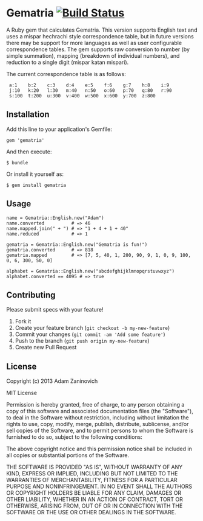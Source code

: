 # Gematria [![Build Status](https://travis-ci.org/adamzaninovich/gematria.png?branch=master)](https://travis-ci.org/adamzaninovich/gematria)

A Ruby gem that calculates Gematria. This version supports English text and uses a mispar hechrachi style correspondence table, but in future versions there may be support for more languages as well as user configurable correspondence tables. The gem supports raw conversion to number (by simple summation), mapping (breakdown of individual numbers), and reduction to a single digit (mispar katan mispari).

The current correspondence table is as follows:

     a:1    b:2    c:3    d:4    e:5    f:6    g:7    h:8    i:9
     j:10   k:20   l:30   m:40   n:50   o:60   p:70   q:80   r:90
     s:100  t:200  u:300  v:400  w:500  x:600  y:700  z:800

## Installation

Add this line to your application's Gemfile:

    gem 'gematria'

And then execute:

    $ bundle

Or install it yourself as:

    $ gem install gematria

## Usage

    name = Gematria::English.new("Adam")
    name.converted          # => 46
    name.mapped.join(" + ") # => "1 + 4 + 1 + 40"
    name.reduced            # => 1

    gematria = Gematria::English.new("Gematria is fun!")
    gematria.converted      # => 818
    gematria.mapped         # => [7, 5, 40, 1, 200, 90, 9, 1, 0, 9, 100, 0, 6, 300, 50, 0]

    alphabet = Gematria::English.new("abcdefghijklmnopqrstuvwxyz")
    alphabet.converted == 4095 # => true

## Contributing

Please submit specs with your feature!

1. Fork it
2. Create your feature branch (`git checkout -b my-new-feature`)
3. Commit your changes (`git commit -am 'Add some feature'`)
4. Push to the branch (`git push origin my-new-feature`)
5. Create new Pull Request

## License

Copyright (c) 2013 Adam Zaninovich

MIT License

Permission is hereby granted, free of charge, to any person obtaining
a copy of this software and associated documentation files (the
"Software"), to deal in the Software without restriction, including
without limitation the rights to use, copy, modify, merge, publish,
distribute, sublicense, and/or sell copies of the Software, and to
permit persons to whom the Software is furnished to do so, subject to
the following conditions:

The above copyright notice and this permission notice shall be
included in all copies or substantial portions of the Software.

THE SOFTWARE IS PROVIDED "AS IS", WITHOUT WARRANTY OF ANY KIND,
EXPRESS OR IMPLIED, INCLUDING BUT NOT LIMITED TO THE WARRANTIES OF
MERCHANTABILITY, FITNESS FOR A PARTICULAR PURPOSE AND
NONINFRINGEMENT. IN NO EVENT SHALL THE AUTHORS OR COPYRIGHT HOLDERS BE
LIABLE FOR ANY CLAIM, DAMAGES OR OTHER LIABILITY, WHETHER IN AN ACTION
OF CONTRACT, TORT OR OTHERWISE, ARISING FROM, OUT OF OR IN CONNECTION
WITH THE SOFTWARE OR THE USE OR OTHER DEALINGS IN THE SOFTWARE.